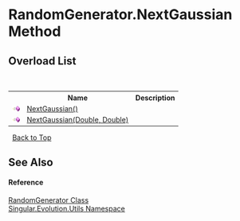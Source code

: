 # RandomGenerator.NextGaussian Method 
 


## Overload List
&nbsp;<table><tr><th></th><th>Name</th><th>Description</th></tr><tr><td>![Public method](media/pubmethod.gif "Public method")</td><td><a href="9e11e79f-0c08-b5a3-0720-8828fc1f93e4">NextGaussian()</a></td><td /></tr><tr><td>![Public method](media/pubmethod.gif "Public method")</td><td><a href="9b307a2b-530c-9f96-5f9e-706e920371ce">NextGaussian(Double, Double)</a></td><td /></tr></table>&nbsp;
<a href="#randomgenerator.nextgaussian-method">Back to Top</a>

## See Also


#### Reference
<a href="0a7f0aa3-9689-dee5-3781-57ec96d060c4">RandomGenerator Class</a><br /><a href="bb7b030e-87d6-8095-f2c6-b0b821b0d323">Singular.Evolution.Utils Namespace</a><br />